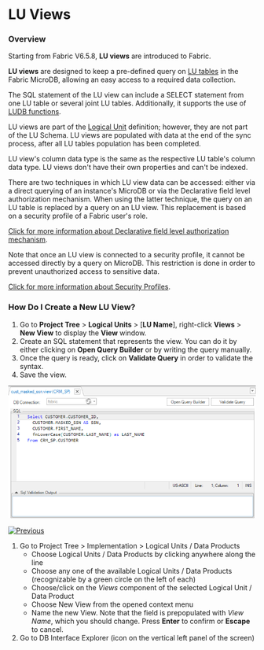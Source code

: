 # LU Views

### Overview

Starting from Fabric V6.5.8, **LU views** are introduced to Fabric. 

**LU views** are designed to keep a pre-defined query on [LU tables](01_LU_tables_overview.md) in the Fabric MicroDB, allowing an easy access to a required data collection.

The SQL statement of the LU view can include a SELECT statement from one LU table or several joint LU tables. Additionally, it supports the use of [LUDB functions](/articles/07_table_population/11_3_creating_an_LUDB_function.md). 

LU views are part of the [Logical Unit](/articles/03_logical_units/01_LU_overview.md) definition; however, they are not part of the LU Schema. LU views are populated with data at the end of the sync process, after all LU tables population has been completed. 

LU view's column data type is the same as the respective LU table's column data type. LU views don't have their own properties and can't be indexed. 

There are two techniques in which LU view data can be accessed: either via a direct querying of an instance's MicroDB or via the Declarative field level authorization mechanism. When using the latter technique, the query on an LU table is replaced by a query on an LU view. This replacement is based on a security profile of a Fabric user's role.

[Click for more information about Declarative field level authorization mechanism](/articles/17_fabric_credentials/04_fields_level_authorization.md).

Note that once an LU view is connected to a security profile, it cannot be accessed directly by a query on MicroDB. This restriction is done in order to prevent unauthorized access to sensitive data.

[Click for more information about Security Profiles](/articles/17_fabric_credentials/05_security_profiles.md).

### How Do I Create a New LU View?

1. Go to **Project Tree** > **Logical Units** > [**LU Name**], right-click **Views** > **New View** to display the **View** window.
2. Create an SQL statement that represents the view. You can do it by either clicking on **Open Query Builder** or by writing the query manually.
3. Once the query is ready, click on **Validate Query** in order to validate the syntax. 
4. Save the view. 

![](images/lu_views_1.PNG)



[![Previous](/articles/images/Previous.png)](05_business_tables.md)

<web>

1. Go to Project Tree > Implementation > Logical Units / Data Products
   - Choose Logical Units / Data Products by clicking anywhere along the line
   - Choose any one of the available Logical Units / Data Products (recognizable by a green circle on the left of each) 
   - Choose/click on the *Views* component of the selected Logical Unit / Data Product
   - Choose New View from the opened context menu
   - Name the new View. Note that the field is prepopulated with *View Name*, which you should change. Press **Enter** to confirm or **Escape** to cancel.
2. Go to DB Interface Explorer (icon on the vertical left panel of the screen)